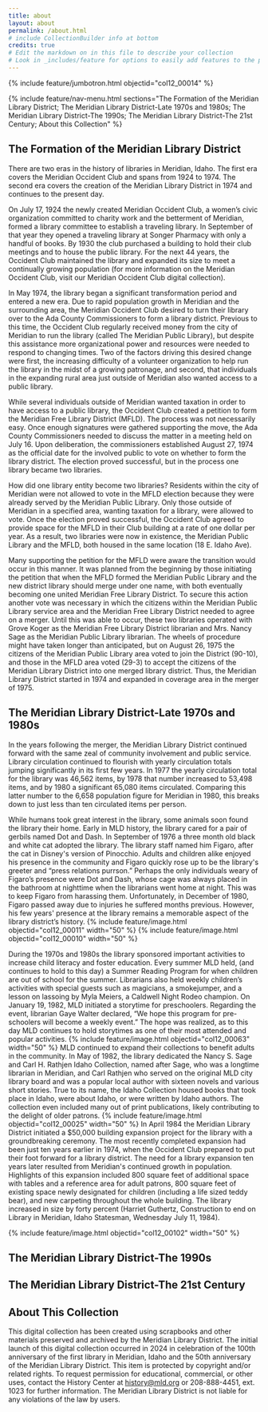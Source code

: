 ```yaml
---
title: about
layout: about
permalink: /about.html
# include CollectionBuilder info at bottom
credits: true
# Edit the markdown on in this file to describe your collection
# Look in _includes/feature for options to easily add features to the page
---
```


{% include feature/jumbotron.html objectid="col12_00014" %} 

{% include feature/nav-menu.html sections="The Formation of the Meridian Library District; The Meridian Library District-Late 1970s and 1980s; The Meridian Library District-The 1990s; The Meridian Library District-The 21st Century; About this Collection" %}

## The Formation of the Meridian Library District

There are two eras in the history of libraries in Meridian, Idaho. The first era covers the Meridian Occident Club and spans from 1924 to 1974. The second era covers the creation of the Meridian Library District in 1974 and continues to the present day. 

On July 17, 1924 the newly created Meridian Occident Club, a women’s civic organization committed to charity work and the betterment of Meridian, formed a library committee to establish a traveling library. In September of that year they opened a traveling library at Songer Pharmacy with only a handful of books. By 1930 the club purchased a building to hold their club meetings and to house the public library. For the next 44 years, the Occident Club maintained the library and expanded its size to meet a continually growing population (for more information on the Meridian Occident Club, visit our Meridian Occident Club digital collection). 

In May 1974, the library began a significant transformation period and entered a new era. Due to rapid population growth in Meridian and the surrounding area, the Meridian Occident Club desired to turn their library over to the Ada County Commissioners to form a library district. Previous to this time, the Occident Club regularly received money from the city of Meridian to run the library (called The Meridian Public Library), but despite this assistance more organizational power and resources were needed to respond to changing times. Two of the factors driving this desired change were first, the increasing difficulty of a volunteer organization to help run the library in the midst of a growing patronage, and second, that individuals in the expanding rural area just outside of Meridian also wanted access to a public library. 

While several individuals outside of Meridian wanted taxation in order to have access to a public library, the Occident Club created a petition to form the Meridian Free Library District (MFLD). The process was not necessarily easy. Once enough signatures were gathered supporting the move, the Ada County Commissioners needed to discuss the matter in a meeting held on July 16.  Upon deliberation, the commissioners established August 27, 1974 as the official date for the involved public to vote on whether to form the library district. The election proved successful, but in the process one library became two libraries. 

How did one library entity become two libraries? Residents within the city of Meridian were not allowed to vote in the MFLD election because they were already served by the Meridian Public Library. Only those outside of Meridian in a specified area, wanting taxation for a library, were allowed to vote. Once the election proved successful, the Occident Club agreed to provide space for the MFLD in their Club building at a rate of one dollar per year. As a result, two libraries were now in existence, the Meridian Public Library and the MFLD, both housed in the same location (18 E. Idaho Ave). 

Many supporting the petition for the MFLD were aware the transition would occur in this manner. It was planned from the beginning by those initiating the petition that when the MFLD formed the Meridian Public Library and the new district library should merge under one name, with both eventually becoming one united Meridian Free Library District. To secure this action another vote was necessary in which the citizens within the Meridian Public Library service area and the Meridian Free Library District needed to agree on a merger. Until this was able to occur, these two libraries operated with Grove Koger as the Meridian Free Library District librarian and Mrs. Nancy Sage as the Meridian Public Library librarian. The wheels of procedure might have taken longer than anticipated, but on August 26, 1975 the citizens of the Meridian Public Library area voted to join the District (90-10), and those in the MFLD area voted (29-3) to accept the citizens of the Meridian Library District into one merged library district. Thus, the Meridian Library District started in 1974 and expanded in coverage area in the merger of 1975. 

## The Meridian Library District-Late 1970s and 1980s

In the years following the merger, the Meridian Library District continued forward with the same zeal of community involvement and public service. Library circulation continued to flourish with yearly circulation totals jumping significantly in its first few years. In 1977 the yearly circulation total for the library was 46,562 items, by 1978 that number increased to 53,498 items, and by 1980 a significant 65,080 items circulated. Comparing this latter number to the 6,658 population figure for Meridian in 1980, this breaks down to just less than ten circulated items per person. 

While humans took great interest in the library, some animals soon found the library their home. Early in MLD history, the library cared for a pair of gerbils named Dot and Dash. In September of 1976 a three month old black and white cat adopted the library. The library staff named him Figaro, after the cat in Disney's version of Pinocchio. Adults and children alike enjoyed his presence in the community and Figaro quickly rose up to be the library's greeter and “press relations purrson.” Perhaps the only individuals weary of Figaro’s presence were Dot and Dash, whose cage was always placed in the bathroom at nighttime when the librarians went home at night. This was to keep Figaro from harassing them. Unfortunately, in December of 1980, Figaro passed away due to injuries he suffered months previous. However, his few years' presence at the library remains a memorable aspect of the library district’s history. 
{% include feature/image.html objectid="col12_00011" width="50" %} 
{% include feature/image.html objectid="col12_00010" width="50" %}

During the 1970s and 1980s the library sponsored important activities to increase child literacy and foster education. Every summer MLD held, (and continues to hold to this day) a Summer Reading Program for when children are out of school for the summer. Librarians also held weekly children’s activities with special guests such as magicians, a smokejumper, and a lesson on lassoing by Myla Meiers, a Caldwell Night Rodeo champion. On January 19, 1982, MLD initiated a storytime for preschoolers. Regarding the event, librarian Gaye Walter declared, “We hope this program for pre-schoolers will become a weekly event.” The hope was realized, as to this day MLD continues to hold storytimes as one of their most attended and popular activities. 
{% include feature/image.html objectid="col12_00063" width="50" %}
MLD continued to expand their collections to benefit adults in the community. In May of 1982, the library dedicated the Nancy S. Sage and Carl H. Rathjen Idaho Collection, named after Sage, who was a longtime librarian in Meridian, and Carl Rathjen who served on the original MLD city library board and was a popular local author with sixteen novels and various short stories. True to its name, the Idaho Collection housed books that took place in Idaho, were about Idaho, or were written by Idaho authors. The collection even included many out of print publications, likely contributing to the delight of older patrons. 
{% include feature/image.html objectid="col12_00025" width="50" %}
In April 1984 the Meridian Library District initiated a $50,000 building expansion project for the library with a groundbreaking ceremony. The most recently completed expansion had been just ten years earlier in 1974, when the Occident Club prepared to put their foot forward for a library district. The need for a library expansion ten years later resulted from Meridian's continued growth in population. Highlights of this expansion included 800 square feet of additional space with tables and a reference area for adult patrons, 800 square feet of existing space newly designated for children (including a life sized teddy bear), and new carpeting throughout the whole building. The library increased in size by forty percent (Harriet Guthertz, Construction to end on Library in Meridian, Idaho Statesman, Wednesday July 11, 1984). 

{% include feature/image.html objectid="col12_00102" width="50" %} 

## The Meridian Library District-The 1990s

## The Meridian Library District-The 21st Century

## About This Collection
This digital collection has been created using scrapbooks and other materials preserved and archived by the Meridian Library District. The initial launch of this digital collection occurred in 2024 in celebration of the 100th anniversary of the first library in Meridian, Idaho and the 50th anniversary of the Meridian Library District. This item is protected by copyright and/or related rights. To request permission for educational, commercial, or other uses, contact the History Center at history@mld.org or 208-888-4451, ext. 1023 for further information. The Meridian Library District is not liable for any violations of the law by users.
